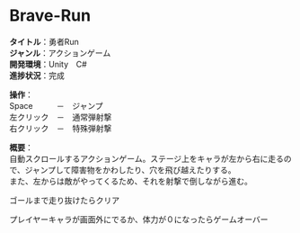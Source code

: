 # Brave-Run

<b>タイトル</b>：勇者Run<br>
<b>ジャンル</b>：アクションゲーム<br>
<b>開発環境</b>：Unity　C#<br>
<b>進捗状況</b>：完成<br>

<b>操作</b>：<br>
Space　　　－　ジャンプ<br>
左クリック　－　通常弾射撃<br>
右クリック　－　特殊弾射撃<br>

<b>概要</b>：<br>
自動スクロールするアクションゲーム。ステージ上をキャラが左から右に走るので、ジャンプして障害物をかわしたり、穴を飛び越えたりする。<br>
また、左からは敵がやってくるため、それを射撃で倒しながら進む。<br>

ゴールまで走り抜けたらクリア<br>

プレイヤーキャラが画面外にでるか、体力が０になったらゲームオーバー
